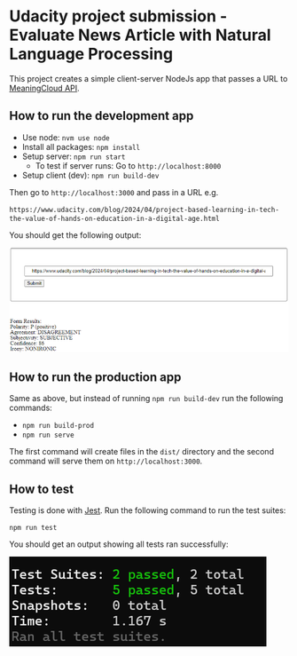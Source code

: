 # Udacity project submission - Evaluate News Article with Natural Language Processing

This project creates a simple client-server NodeJs app that passes a URL to [MeaningCloud API](https://www.meaningcloud.com/).

## How to run the development app

- Use node: `nvm use node`
- Install all packages: `npm install`
- Setup server: `npm run start`
  - To test if server runs: Go to `http://localhost:8000`
- Setup client (dev): `npm run build-dev`

Then go to `http://localhost:3000` and pass in a URL e.g.

```
https://www.udacity.com/blog/2024/04/project-based-learning-in-tech-the-value-of-hands-on-education-in-a-digital-age.html
```

You should get the following output:

![Output](media/output_ok.png)

## How to run the production app

Same as above, but instead of running `npm run build-dev` run the following commands:

- `npm run build-prod`
- `npm run serve`

The first command will create files in the `dist/` directory and the second command will serve them on `http://localhost:3000`.

## How to test

Testing is done with [Jest](https://jestjs.io/). Run the following command to run the test suites:

```
npm run test
```

You should get an output showing all tests ran successfully:

![Tests passed](media/tests_passed.png)
